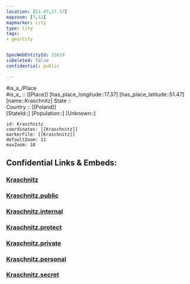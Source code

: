 ```yaml
---
location: [51.47,17.37] 
mapzoom: [7,12] 
mapmarker: city 
type: City
tags:
- geo/City


SpocWebEntityId: 31619
isDeleted: false
confidential: public

---
```

#is_a_/Place  
#is_a_ :: [[Place]] 
[has_place_longitude::17.37] 
[has_place_latitude::51.47] 
[name::Kraschnitz] 
State ::  
Country :: [[Poland]]  
[StateId::] 
[Population::] 
[Unknown::] 


```leaflet
id: Kraschnitz
coordinates: [[Kraschnitz]] 
markerFile: [[Kraschnitz]] 
defaultZoom: 11 
maxZoom: 18
```


## Confidential Links & Embeds: 

### [Kraschnitz](/_Standards/Earth/Continent/Europe/Europe~East/Poland/Provinces~Poland/Lower_Silesian/City/Kraschnitz.md) 

### [Kraschnitz.public](/_public/Earth/Continent/Europe/Europe~East/Poland/Provinces~Poland/Lower_Silesian/City/Kraschnitz.public.md) 

### [Kraschnitz.internal](/_internal/Earth/Continent/Europe/Europe~East/Poland/Provinces~Poland/Lower_Silesian/City/Kraschnitz.internal.md) 

### [Kraschnitz.protect](/_protect/Earth/Continent/Europe/Europe~East/Poland/Provinces~Poland/Lower_Silesian/City/Kraschnitz.protect.md) 

### [Kraschnitz.private](/_private/Earth/Continent/Europe/Europe~East/Poland/Provinces~Poland/Lower_Silesian/City/Kraschnitz.private.md) 

### [Kraschnitz.personal](/_personal/Earth/Continent/Europe/Europe~East/Poland/Provinces~Poland/Lower_Silesian/City/Kraschnitz.personal.md) 

### [Kraschnitz.secret](/_secret/Earth/Continent/Europe/Europe~East/Poland/Provinces~Poland/Lower_Silesian/City/Kraschnitz.secret.md)

